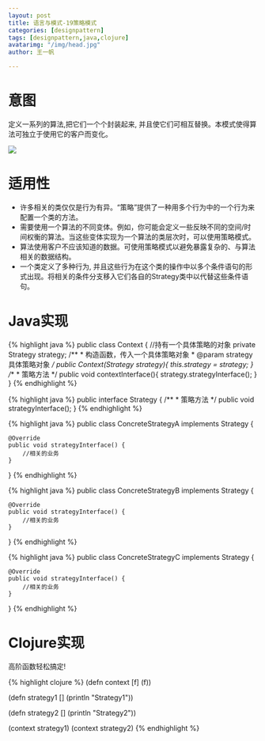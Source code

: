 ```yaml
---
layout: post
title: 语言与模式-19策略模式
categories: [designpattern]
tags: [designpattern,java,clojure]
avatarimg: "/img/head.jpg"
author: 王一帆

---
```


# 意图

定义一系列的算法,把它们一个个封装起来, 并且使它们可相互替换。本模式使得算法可独立于使用它的客户而变化。

![]({{site.CDN_PATH}}/assets/designpattern/strategy.jpg)

# 适用性

- 许多相关的类仅仅是行为有异。“策略”提供了一种用多个行为中的一个行为来配置一个类的方法。
- 需要使用一个算法的不同变体。例如，你可能会定义一些反映不同的空间/时间权衡的算法。当这些变体实现为一个算法的类层次时，可以使用策略模式。
- 算法使用客户不应该知道的数据。可使用策略模式以避免暴露复杂的、与算法相关的数据结构。
- 一个类定义了多种行为, 并且这些行为在这个类的操作中以多个条件语句的形式出现。将相关的条件分支移入它们各自的Strategy类中以代替这些条件语句。

# Java实现

{% highlight java %}
public class Context {
    //持有一个具体策略的对象
    private Strategy strategy;
    /**
     * 构造函数，传入一个具体策略对象
     * @param strategy    具体策略对象
     */
    public Context(Strategy strategy){
        this.strategy = strategy;
    }
    /**
     * 策略方法
     */
    public void contextInterface(){
        strategy.strategyInterface();
    }
}
{% endhighlight %}

<!-- more -->

{% highlight java %}
public interface Strategy {
    /**
     * 策略方法
     */
    public void strategyInterface();
}
{% endhighlight %}

{% highlight java %}
public class ConcreteStrategyA implements Strategy {

    @Override
    public void strategyInterface() {
        //相关的业务
    }
}
{% endhighlight %}

{% highlight java %}
public class ConcreteStrategyB implements Strategy {

    @Override
    public void strategyInterface() {
        //相关的业务
    }
}
{% endhighlight %}

{% highlight java %}
public class ConcreteStrategyC implements Strategy {

    @Override
    public void strategyInterface() {
        //相关的业务
    }
}
{% endhighlight %}

# Clojure实现

高阶函数轻松搞定!

{% highlight clojure %}
(defn context [f]
   (f))

(defn strategy1 []
  (println "Strategy1"))

(defn strategy2 []
  (println "Strategy2"))

(context strategy1)
(context strategy2)
{% endhighlight %}
